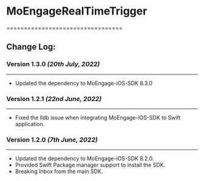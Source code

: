 # MoEngageRealTimeTrigger
=================================

## Change Log:
### Version 1.3.0 *(20th July, 2022)*
-------------------------------------------
* Updated the dependency to MoEngage-iOS-SDK 8.3.0

### Version 1.2.1  *(22nd June, 2022)*
-------------------------------------------
* Fixed the lldb issue when integrating MoEngage-iOS-SDK to Swift application.

### Version 1.2.0  *(7th June, 2022)*
-------------------------------------------
* Updated the dependency to MoEngage-iOS-SDK 8.2.0.
* Provided  Swift Package manager support to install the SDK.
* Breaking Inbox from the main SDK.
